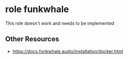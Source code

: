 # role funkwhale

This role doesn't work and needs to be implemented

## Other Resources
- https://docs.funkwhale.audio/installation/docker.html